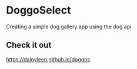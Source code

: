 # DoggoSelect

Creating a simple dog gallery app using the dog api 

## Check it out

https://dainyleen.github.io/doggos

